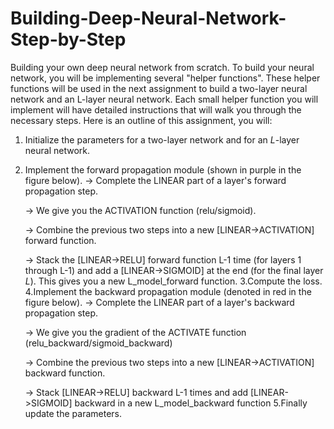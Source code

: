 # Building-Deep-Neural-Network-Step-by-Step
Building your own deep neural network from scratch.
To build your neural network, you will be implementing several "helper functions". These helper functions will be used in the next assignment to build a two-layer neural network and an L-layer neural network. Each small helper function you will implement will have detailed instructions that will walk you through the necessary steps. Here is an outline of this assignment, you will:

   1. Initialize the parameters for a two-layer network and for an $L$-layer neural network.
   2. Implement the forward propagation module (shown in purple in the figure below).
        -> Complete the LINEAR part of a layer's forward propagation step.
        
        -> We give you the ACTIVATION function (relu/sigmoid).
        
        -> Combine the previous two steps into a new [LINEAR->ACTIVATION] forward function.
        
        -> Stack the [LINEAR->RELU] forward function L-1 time (for layers 1 through L-1) and add a [LINEAR->SIGMOID] at the end      (for the final layer $L$). This gives you a new L_model_forward function.
    3.Compute the loss.
    4.Implement the backward propagation module (denoted in red in the figure below).
        -> Complete the LINEAR part of a layer's backward propagation step.
        
        -> We give you the gradient of the ACTIVATE function (relu_backward/sigmoid_backward)
        
        -> Combine the previous two steps into a new [LINEAR->ACTIVATION] backward function.
        
        -> Stack [LINEAR->RELU] backward L-1 times and add [LINEAR->SIGMOID] backward in a new L_model_backward function
    5.Finally update the parameters.


